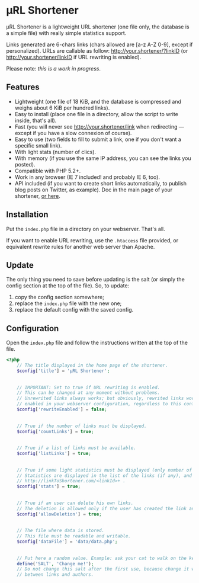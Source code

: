 # µRL Shortener

µRL Shortener is a lightweight URL shortener (one file only, the database is a simple file) with really simple statistics support.

Links generated are 6-chars links (chars allowed are [a-z A-Z 0-9], except if personalized). URLs are callable as follow: http://your.shortener/?linkID (or http://your.shortener/linkID if URL rewriting is enabled).

Please note: *this is a work in progress*.

## Features

- Lightweight (one file of 18 KiB, and the database is compressed and weighs about 6 KiB per hundred links).
- Easy to install (place one file in a directory, allow the script to write inside, that's all).
- Fast (you will never see http://your.shortener/link when redirecting — except if you have a slow connexion of course).
- Easy to use (two fields to fill to submit a link, one if you don't want a specific small link).
- With light stats (number of clics).
- With memory (if you use the same IP address, you can see the links you posted).
- Compatible with PHP 5.2+.
- Work in any browser (IE 7 included! and probably IE 6, too).
- API included (if you want to create short links automatically, to publish blog posts on Twitter, as example). Doc in the main page of your shortener, [or here](http://l.carrade.eu).


## Installation

Put the `index.php` file in a directory on your webserver. That's all.

If you want to enable URL rewriting, use the `.htaccess` file provided, or equivalent rewrite rules for another web server than Apache.

## Update

The only thing you need to save before updating is the salt (or simply the config section at the top of the file).
So, to update:

1. copy the config section somewhere;
2. replace the `index.php` file with the new one;
3. replace the default config with the saved config.


## Configuration

Open the `index.php` file and follow the instructions written at the top of the file.

```php
<?php
	// The title displayed in the home page of the shortener.
	$config['title'] = 'µRL Shortener';
	
	
	// IMPORTANT: Set to true if URL rewriting is enabled.
	// This can be changed at any moment without problems.
	// Unrewrited links always works; but obviously, rewrited links works only with URL rewriting
	// enabled in your webserver configuration, regardless to this configuration point.
	$config['rewriteEnabled'] = false;
	
	
	// True if the number of links must be displayed.
	$config['countLinks'] = true;
	
	
	// True if a list of links must be available.
	$config['listLinks'] = true;
	
	
	// True if some light statistics must be displayed (only number of access).
	// Statistics are displayed in the list of the links (if any), and at the URL
	// http://linkToShortener.com/<linkId>+ .
	$config['stats'] = true;
	
	
	// True if an user can delete his own links.
	// The deletion is allowed only if the user has created the link and if he is the only one who had created it.
	$config['allowDeletion'] = true;
	
	
	// The file where data is stored.
	// This file must be readable and writable.
	$config['dataFile'] = 'data/data.php';
	
	
	// Put here a random value. Example: ask your cat to walk on the keyboard.
	define('SALT', 'Change me!');
	// Do not change this salt after the first use, because change it will remove all associations
	// between links and authors.
```
